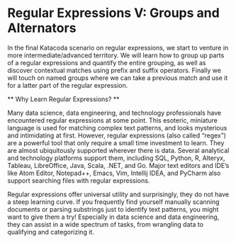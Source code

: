  # Regular Expressions V: Groups and Alternators 

In the final Katacoda scenario on regular expressions, we start to venture in more intermediate/advanced territory. We will learn how to group up parts of a regular expressions and quantify the entire grouping, as well as discover contextual matches using prefix and suffix operators. Finally we will touch on named groups where we can take a previous match and use it for a latter part of the regular expression.


** Why Learn Regular Expressions? **

Many data science, data engineering, and technology professionals have encountered regular expressions at some point. This esoteric, miniature language is used for matching complex text patterns, and looks mysterious and intimidating at first. However, regular expressions (also called “regex”) are a powerful tool that only require a small time investment to learn. They are almost ubiquitously supported wherever there is data. Several analytical and technology platforms support them, including SQL, Python, R, Alteryx, Tableau, LibreOffice, Java, Scala, .NET, and Go. Major text editors and IDE’s like Atom Editor, Notepad++, Emacs, Vim, Intellij IDEA, and PyCharm also support searching files with regular expressions.

Regular expressions offer universal utility and surprisingly, they do not have a steep learning curve. If you frequently find yourself manually scanning documents or parsing substrings just to identify text patterns, you might want to give them a try! Especially in data science and data engineering, they can assist in a wide spectrum of tasks, from wrangling data to qualifying and categorizing it.

